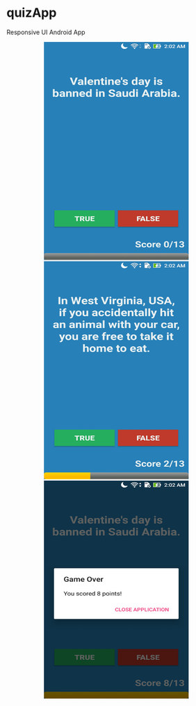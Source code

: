 # quizApp
Responsive UI Android App

<div align="center">
    <img src="/images/img1.jpg" width="333px" height="500px" </img>
    <br/>
    <img src="/images/img2.jpg" width="333px" height="500px" </img>
    <br/>
    <img src="/images/img3.jpg" width="333px" height="500px" </img> 
</div>
